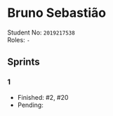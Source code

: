 # Bruno Sebastião

Student No: `2019217538`  
Roles: `-`

## Sprints

### 1

* Finished: #2, #20
* Pending:
